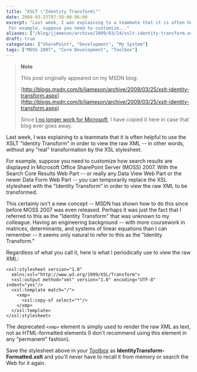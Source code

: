 ```yaml
---
title: "XSLT \"Identity Transform\""
date: 2009-03-25T07:58:00-06:00
excerpt: "Last week, I was explaining to a teammate that it is often helpful to use the XSLT \"Identity Transform\" in order to view the raw XML -- in other words, without any \"real\" transformation by the XSL stylesheet. 
 For example, suppose you need to customize..."
aliases: ["/blog/jjameson/archive/2009/03/24/xslt-identity-transform.aspx", "/blog/jjameson/archive/2009/03/25/xslt-identity-transform.aspx"]
draft: true
categories: ["SharePoint", "Development", "My System"]
tags: ["MOSS 2007", "Core Development", "Toolbox"]
---
```


> **Note**
>
> This post originally appeared on my MSDN blog:
>
> [http://blogs.msdn.com/b/jjameson/archive/2009/03/25/xslt-identity-transform.aspx](http://blogs.msdn.com/b/jjameson/archive/2009/03/25/xslt-identity-transform.aspx)
>
> Since 		[I no longer work for Microsoft](/blog/jjameson/2011/09/02/last-day-with-microsoft), I have copied it here in case that blog  		ever goes away.

Last week, I was explaining to a teammate that it is often helpful to use the  XSLT "Identity Transform" in order to view the raw XML -- in other words, without  any "real" transformation by the XSL stylesheet.

For example, suppose you need to customize how search results are displayed in  Microsoft Office SharePoint Server (MOSS) 2007. With the Search Core Results Web  Part -- or really any Data View Web Part or the newer Data Form Web Part -- you  can temporarily replace the XSL stylesheet with the "Identity Transform" in order  to view the raw XML to be transformed.

This certainly isn't a new concept -- MSDN has shown how to do this since before  MOSS 2007 was even released. Perhaps it was just the fact that I referred to this  as the "Identity Transform" that was unknown to my colleague. Having an engineering  background -- with more coursework in matrices, determinants, and systems of linear  equations than I can remember -- it seems only natural to refer to this as the "Identity  Transform."

Regardless of what you call it, here is what I periodically use to view the raw  XML:

```
<xsl:stylesheet version="1.0"
  xmlns:xsl="http://www.w3.org/1999/XSL/Transform">
  <xsl:output method="xml" version="1.0" encoding="UTF-8" indent="yes"/>
  <xsl:template match="/">
    <xmp>
      <xsl:copy-of select="*"/>
    </xmp>
  </xsl:template>
</xsl:stylesheet>
```

The deprecated `<xmp>` element is simply used to render the  raw XML as text, not as HTML-formatted elements (I don't recommend using this element  in any "permanent" fashion).

Save the stylesheet above in your [Toolbox](/blog/jjameson/2007/03/22/backedup-and-notbackedup)  as **IdentityTransform-Formatted.xslt** and you'll never have to recall  it from memory or search the Web for it again.

